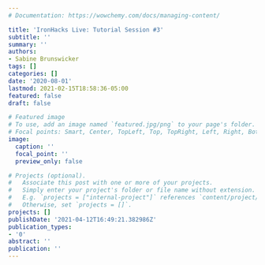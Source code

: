 ```yaml
---
# Documentation: https://wowchemy.com/docs/managing-content/

title: 'IronHacks Live: Tutorial Session #3'
subtitle: ''
summary: ''
authors:
- Sabine Brunswicker
tags: []
categories: []
date: '2020-08-01'
lastmod: 2021-02-15T18:58:36-05:00
featured: false
draft: false

# Featured image
# To use, add an image named `featured.jpg/png` to your page's folder.
# Focal points: Smart, Center, TopLeft, Top, TopRight, Left, Right, BottomLeft, Bottom, BottomRight.
image:
  caption: ''
  focal_point: ''
  preview_only: false

# Projects (optional).
#   Associate this post with one or more of your projects.
#   Simply enter your project's folder or file name without extension.
#   E.g. `projects = ["internal-project"]` references `content/project/deep-learning/index.md`.
#   Otherwise, set `projects = []`.
projects: []
publishDate: '2021-04-12T16:49:21.382986Z'
publication_types:
- '0'
abstract: ''
publication: ''
---
```

